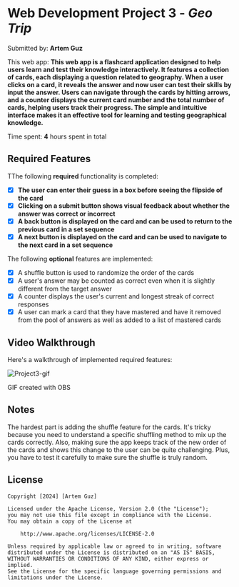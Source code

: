 # Web Development Project 3 - *Geo Trip*

Submitted by: **Artem Guz**

This web app: **This web app is a flashcard application designed to help users learn and test their knowledge interactively. It features a collection of cards, each displaying a question related to geography. When a user clicks on a card, it reveals the answer and now user can test their skills by input the answer. Users can navigate through the cards by hitting arrows, and a counter displays the current card number and the total number of cards, helping users track their progress. The simple and intuitive interface makes it an effective tool for learning and testing geographical knowledge.**

Time spent: **4** hours spent in total

## Required Features

TThe following **required** functionality is completed:

- [x] **The user can enter their guess in a box before seeing the flipside of the card**
- [x] **Clicking on a submit button shows visual feedback about whether the answer was correct or incorrect**
- [x] **A back button is displayed on the card and can be used to return to the previous card in a set sequence**
- [x] **A next button is displayed on the card and can be used to navigate to the next card in a set sequence**

The following **optional** features are implemented:

- [x] A shuffle button is used to randomize the order of the cards
- [x] A user's answer may be counted as correct even when it is slightly different from the target answer
- [x] A counter displays the user's current and longest streak of correct responses
- [x] A user can mark a card that they have mastered and have it removed from the pool of answers as well as added to a list of mastered cards

## Video Walkthrough

Here's a walkthrough of implemented required features:

![Project3-gif](https://github.com/arteeguz/CodePath_WEB102_Project3/assets/118378371/ec591251-19eb-4929-8fdd-18276d36e927)

<!-- Replace this with whatever GIF tool you used! -->
GIF created with OBS  
<!-- Recommended tools:
[Kap](https://getkap.co/) for macOS
[ScreenToGif](https://www.screentogif.com/) for Windows
[peek](https://github.com/phw/peek) for Linux. -->

## Notes

The hardest part is adding the shuffle feature for the cards. It's tricky because you need to understand a specific shuffling method to mix up the cards correctly. Also, making sure the app keeps track of the new order of the cards and shows this change to the user can be quite challenging. Plus, you have to test it carefully to make sure the shuffle is truly random.

## License

    Copyright [2024] [Artem Guz]

    Licensed under the Apache License, Version 2.0 (the "License");
    you may not use this file except in compliance with the License.
    You may obtain a copy of the License at

        http://www.apache.org/licenses/LICENSE-2.0

    Unless required by applicable law or agreed to in writing, software
    distributed under the License is distributed on an "AS IS" BASIS,
    WITHOUT WARRANTIES OR CONDITIONS OF ANY KIND, either express or implied.
    See the License for the specific language governing permissions and
    limitations under the License.
